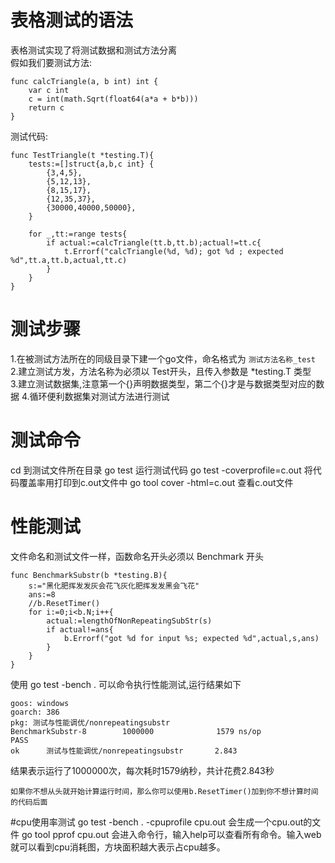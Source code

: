 # 表格测试的语法
表格测试实现了将测试数据和测试方法分离  
假如我们要测试方法:  
```
func calcTriangle(a, b int) int {  
	var c int  
	c = int(math.Sqrt(float64(a*a + b*b)))  
	return c  
}  
```  
测试代码:  
```    
func TestTriangle(t *testing.T){  
	tests:=[]struct{a,b,c int} {  
		{3,4,5},  
		{5,12,13},  
		{8,15,17},  
		{12,35,37},  
		{30000,40000,50000},  
	}  

	for _,tt:=range tests{  
		if actual:=calcTriangle(tt.b,tt.b);actual!=tt.c{  
			t.Errorf("calcTriangle(%d, %d); got %d ; expected %d",tt.a,tt.b,actual,tt.c)  
		}  
	}  
}  
```  


# 测试步骤
1.在被测试方法所在的同级目录下建一个go文件，命名格式为 ```测试方法名称_test```  
2.建立测试方发，方法名称为必须以  Test开头，且传入参数是  *testing.T 类型  
3.建立测试数据集,注意第一个{}声明数据类型，第二个{}才是与数据类型对应的数据
4.循环便利数据集对测试方法进行测试  

# 测试命令
cd 到测试文件所在目录
go test 运行测试代码
go test -coverprofile=c.out 将代码覆盖率用打印到c.out文件中
go tool cover -html=c.out 查看c.out文件

# 性能测试
文件命名和测试文件一样，函数命名开头必须以  Benchmark 开头  
```
func BenchmarkSubstr(b *testing.B){
	s:="黑化肥挥发发灰会花飞灰化肥挥发发黑会飞花"
	ans:=8
    //b.ResetTimer()
	for i:=0;i<b.N;i++{
		actual:=lengthOfNonRepeatingSubStr(s)
		if actual!=ans{
			b.Errorf("got %d for input %s; expected %d",actual,s,ans)
		}
	}
}
```
使用 go test -bench .  可以命令执行性能测试,运行结果如下  
```
goos: windows
goarch: 386
pkg: 测试与性能调优/nonrepeatingsubstr
BenchmarkSubstr-8        1000000              1579 ns/op
PASS
ok      测试与性能调优/nonrepeatingsubstr       2.843
```
结果表示运行了1000000次，每次耗时1579纳秒，共计花费2.843秒

`如果你不想从头就开始计算运行时间，那么你可以使用b.ResetTimer()加到你不想计算时间的代码后面`

#cpu使用率测试
go test -bench . -cpuprofile cpu.out 会生成一个cpu.out的文件
go tool pprof cpu.out 会进入命令行，输入help可以查看所有命令。输入web就可以看到cpu消耗图，方块面积越大表示占cpu越多。
